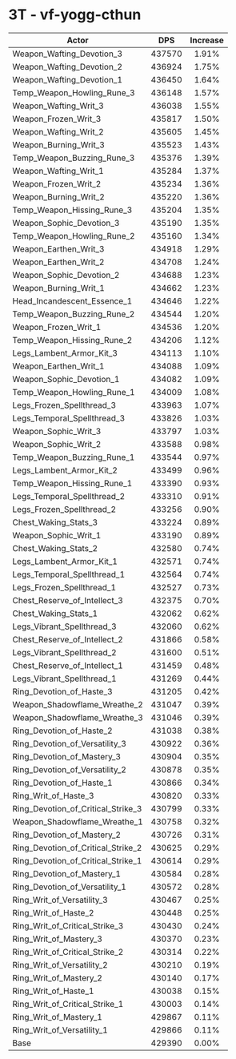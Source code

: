 # 3T - vf-yogg-cthun
| Actor | DPS | Increase |
|---|:---:|:---:|
|Weapon_Wafting_Devotion_3|437570|1.91%|
|Weapon_Wafting_Devotion_2|436924|1.75%|
|Weapon_Wafting_Devotion_1|436450|1.64%|
|Temp_Weapon_Howling_Rune_3|436148|1.57%|
|Weapon_Wafting_Writ_3|436038|1.55%|
|Weapon_Frozen_Writ_3|435817|1.50%|
|Weapon_Wafting_Writ_2|435605|1.45%|
|Weapon_Burning_Writ_3|435523|1.43%|
|Temp_Weapon_Buzzing_Rune_3|435376|1.39%|
|Weapon_Wafting_Writ_1|435284|1.37%|
|Weapon_Frozen_Writ_2|435234|1.36%|
|Weapon_Burning_Writ_2|435220|1.36%|
|Temp_Weapon_Hissing_Rune_3|435204|1.35%|
|Weapon_Sophic_Devotion_3|435190|1.35%|
|Temp_Weapon_Howling_Rune_2|435160|1.34%|
|Weapon_Earthen_Writ_3|434918|1.29%|
|Weapon_Earthen_Writ_2|434708|1.24%|
|Weapon_Sophic_Devotion_2|434688|1.23%|
|Weapon_Burning_Writ_1|434662|1.23%|
|Head_Incandescent_Essence_1|434646|1.22%|
|Temp_Weapon_Buzzing_Rune_2|434544|1.20%|
|Weapon_Frozen_Writ_1|434536|1.20%|
|Temp_Weapon_Hissing_Rune_2|434206|1.12%|
|Legs_Lambent_Armor_Kit_3|434113|1.10%|
|Weapon_Earthen_Writ_1|434088|1.09%|
|Weapon_Sophic_Devotion_1|434082|1.09%|
|Temp_Weapon_Howling_Rune_1|434009|1.08%|
|Legs_Frozen_Spellthread_3|433963|1.07%|
|Legs_Temporal_Spellthread_3|433826|1.03%|
|Weapon_Sophic_Writ_3|433797|1.03%|
|Weapon_Sophic_Writ_2|433588|0.98%|
|Temp_Weapon_Buzzing_Rune_1|433544|0.97%|
|Legs_Lambent_Armor_Kit_2|433499|0.96%|
|Temp_Weapon_Hissing_Rune_1|433390|0.93%|
|Legs_Temporal_Spellthread_2|433310|0.91%|
|Legs_Frozen_Spellthread_2|433256|0.90%|
|Chest_Waking_Stats_3|433224|0.89%|
|Weapon_Sophic_Writ_1|433190|0.89%|
|Chest_Waking_Stats_2|432580|0.74%|
|Legs_Lambent_Armor_Kit_1|432571|0.74%|
|Legs_Temporal_Spellthread_1|432564|0.74%|
|Legs_Frozen_Spellthread_1|432527|0.73%|
|Chest_Reserve_of_Intellect_3|432375|0.70%|
|Chest_Waking_Stats_1|432062|0.62%|
|Legs_Vibrant_Spellthread_3|432060|0.62%|
|Chest_Reserve_of_Intellect_2|431866|0.58%|
|Legs_Vibrant_Spellthread_2|431600|0.51%|
|Chest_Reserve_of_Intellect_1|431459|0.48%|
|Legs_Vibrant_Spellthread_1|431269|0.44%|
|Ring_Devotion_of_Haste_3|431205|0.42%|
|Weapon_Shadowflame_Wreathe_2|431047|0.39%|
|Weapon_Shadowflame_Wreathe_3|431046|0.39%|
|Ring_Devotion_of_Haste_2|431038|0.38%|
|Ring_Devotion_of_Versatility_3|430922|0.36%|
|Ring_Devotion_of_Mastery_3|430904|0.35%|
|Ring_Devotion_of_Versatility_2|430878|0.35%|
|Ring_Devotion_of_Haste_1|430866|0.34%|
|Ring_Writ_of_Haste_3|430820|0.33%|
|Ring_Devotion_of_Critical_Strike_3|430799|0.33%|
|Weapon_Shadowflame_Wreathe_1|430758|0.32%|
|Ring_Devotion_of_Mastery_2|430726|0.31%|
|Ring_Devotion_of_Critical_Strike_2|430625|0.29%|
|Ring_Devotion_of_Critical_Strike_1|430614|0.29%|
|Ring_Devotion_of_Mastery_1|430584|0.28%|
|Ring_Devotion_of_Versatility_1|430572|0.28%|
|Ring_Writ_of_Versatility_3|430467|0.25%|
|Ring_Writ_of_Haste_2|430448|0.25%|
|Ring_Writ_of_Critical_Strike_3|430430|0.24%|
|Ring_Writ_of_Mastery_3|430370|0.23%|
|Ring_Writ_of_Critical_Strike_2|430314|0.22%|
|Ring_Writ_of_Versatility_2|430210|0.19%|
|Ring_Writ_of_Mastery_2|430140|0.17%|
|Ring_Writ_of_Haste_1|430038|0.15%|
|Ring_Writ_of_Critical_Strike_1|430003|0.14%|
|Ring_Writ_of_Mastery_1|429867|0.11%|
|Ring_Writ_of_Versatility_1|429866|0.11%|
|Base|429390|0.00%|
